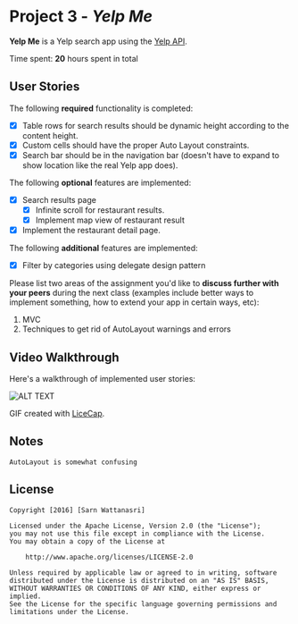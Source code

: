 # Project 3 - *Yelp Me*

**Yelp Me** is a Yelp search app using the [Yelp API](http://www.yelp.com/developers/documentation/v2/search_api).

Time spent: **20** hours spent in total

## User Stories

The following **required** functionality is completed:

- [x] Table rows for search results should be dynamic height according to the content height.
- [x] Custom cells should have the proper Auto Layout constraints.
- [x] Search bar should be in the navigation bar (doesn't have to expand to show location like the real Yelp app does).

The following **optional** features are implemented:

- [x] Search results page
   - [x] Infinite scroll for restaurant results.
   - [x] Implement map view of restaurant result 
- [x] Implement the restaurant detail page.

The following **additional** features are implemented:

- [x] Filter by categories using delegate design pattern

Please list two areas of the assignment you'd like to **discuss further with your peers** during the next class (examples include better ways to implement something, how to extend your app in certain ways, etc):

1. MVC
2. Techniques to get rid of AutoLayout warnings and errors

## Video Walkthrough 

Here's a walkthrough of implemented user stories:

![ALT TEXT](yelp-walkthrough.gif)

GIF created with [LiceCap](http://www.cockos.com/licecap/).

## Notes

    AutoLayout is somewhat confusing

## License

    Copyright [2016] [Sarn Wattanasri]

    Licensed under the Apache License, Version 2.0 (the "License");
    you may not use this file except in compliance with the License.
    You may obtain a copy of the License at

        http://www.apache.org/licenses/LICENSE-2.0

    Unless required by applicable law or agreed to in writing, software
    distributed under the License is distributed on an "AS IS" BASIS,
    WITHOUT WARRANTIES OR CONDITIONS OF ANY KIND, either express or implied.
    See the License for the specific language governing permissions and
    limitations under the License.
